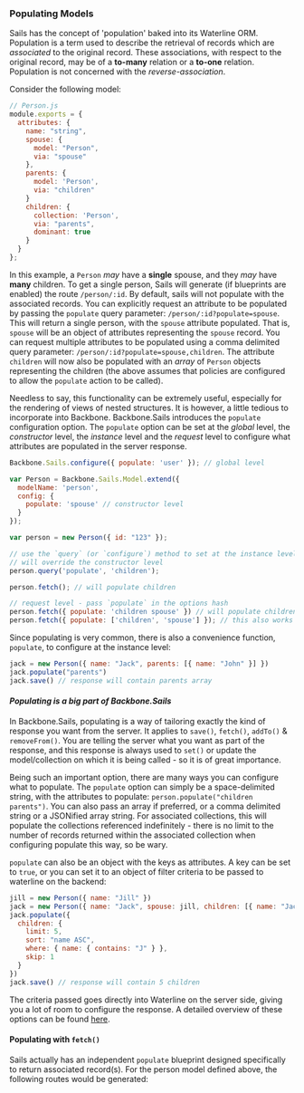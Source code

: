 ### Populating Models

Sails has the concept of 'population' baked into its Waterline ORM. Population is a term used to describe the retrieval of records which are *associated* to the original record. These associations, with respect to the original record, may be of a **to-many** relation or a **to-one** relation. Population is not concerned with the *reverse-association*.

Consider the following model:

```javascript
// Person.js
module.exports = {
  attributes: {
    name: "string",
    spouse: {
      model: "Person",
      via: "spouse"
    },
    parents: {
      model: 'Person',
      via: "children"
    }
    children: {
      collection: 'Person',
      via: "parents",
      dominant: true
    }
  }
};
```

In this example, a `Person` *may* have a **single** spouse, and they *may* have **many** children. To get a single person, Sails will generate (if blueprints are enabled) the route `/person/:id`. By default, sails will not populate with the associated records. You can explicitly request an attribute to be populated by passing the `populate` query parameter: `/person/:id?populate=spouse`. This will return a single person, with the `spouse` attribute populated. That is, `spouse` will be an object of attributes representing the `spouse` record. You can request multiple attributes to be populated using a comma delimited query parameter: `/person/:id?populate=spouse,children`. The attribute `children` will now also be populated with an *array* of `Person` objects representing the children (the above assumes that policies are configured to allow the `populate` action to be called).

Needless to say, this functionality can be extremely useful, especially for the rendering of views of nested structures. It is however, a little tedious to incorporate into Backbone. Backbone.Sails introduces the `populate` configuration option. The `populate` option can be set at the *global* level, the *constructor* level, the *instance* level and the *request* level to configure what attributes are populated in the server response.

```javascript
Backbone.Sails.configure({ populate: 'user' }); // global level

var Person = Backbone.Sails.Model.extend({
  modelName: 'person',
  config: {
    populate: 'spouse' // constructor level
  }
});

var person = new Person({ id: "123" });

// use the `query` (or `configure`) method to set at the instance level
// will override the constructor level
person.query('populate', 'children'); 

person.fetch(); // will populate children

// request level - pass `populate` in the options hash
person.fetch({ populate: 'children spouse' }) // will populate children and spouse
person.fetch({ populate: ['children', 'spouse'] }); // this also works (a little faster)
```

Since populating is very common, there is also a convenience function, `populate`, to configure at the instance level:

```javascript
jack = new Person({ name: "Jack", parents: [{ name: "John" }] })
jack.populate("parents")
jack.save() // response will contain parents array
```

#### *Populating is a big part of Backbone.Sails*

In Backbone.Sails, populating is a way of tailoring exactly the kind of response you want from the server. It applies to `save()`, `fetch()`, `addTo()` & `removeFrom()`. You are telling the server what you want as part of the response, and this response is always used to `set()` or update the model/collection on which it is being called - so it is of great importance.

Being such an important option, there are many ways you can configure what to populate. The `populate` option can simply be a space-delimited string, with the attributes to populate: `person.populate("children parents")`. You can also pass an array if preferred, or a comma delimited string or a JSONified array string. For associated collections, this will populate the collections referenced indefinitely - there is no limit to the number of records returned within the associated collection when configuring populate this way, so be wary.

`populate` can also be an object with the keys as attributes. A key can be set to `true`, or you can set it to an object of filter criteria to be passed to waterline on the backend:

```javascript
jill = new Person({ name: "Jill" })
jack = new Person({ name: "Jack", spouse: jill, children: [{ name: "Jack" }, { name: "John" }, { name: "Jane" }, { name: "June" }, { name: "Janet" }, { name: "Julius" }] })
jack.populate({
  children: {
    limit: 5,
    sort: "name ASC",
    where: { name: { contains: "J" } },
    skip: 1
  }
})
jack.save() // response will contain 5 children
```

The criteria passed goes directly into Waterline on the server side, giving you a lot of room to configure the response. A detailed overview of these options can be found [here](https://github.com/balderdashy/waterline-docs/blob/master/query-language.md).


#### Populating with `fetch()`

Sails actually has an independent `populate` blueprint designed specifically to return associated record(s). For the person model defined above, the following routes would be generated:


